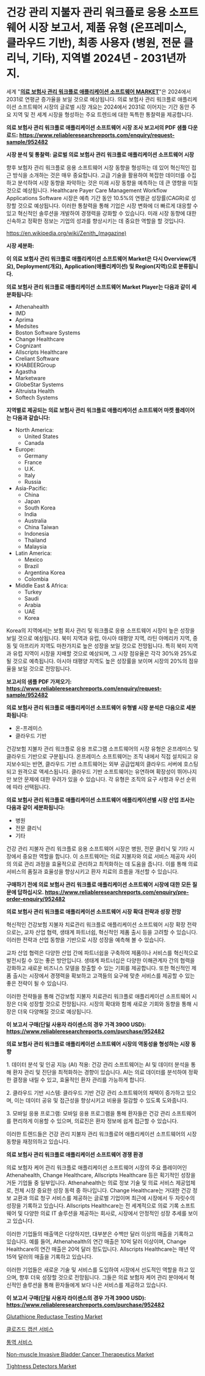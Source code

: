 <p><h1>건강 관리 지불자 관리 워크플로 응용 소프트웨어 시장 보고서, 제품 유형 (온프레미스, 클라우드 기반), 최종 사용자 (병원, 전문 클리닉, 기타), 지역별 2024년 - 2031년까지.</h1></p><p>세계 "<strong><a href="https://www.reliableresearchreports.com/healthcare-payer-care-management-workflow-applications-software-r952482">의료 보험사 관리 워크플로 애플리케이션 소프트웨어 MARKET</a></strong>"은 2024에서 2031로 연평균 증가율을 보일 것으로 예상됩니다. 의료 보험사 관리 워크플로 애플리케이션 소프트웨어 시장의 글로벌 시장 개요는 2024에서 2031로 이어지는 기간 동안 주요 지역 및 전 세계 시장을 형성하는 주요 트렌드에 대한 독특한 통찰력을 제공합니다.</p>
<p><strong>의료 보험사 관리 워크플로 애플리케이션 소프트웨어 시장 조사 보고서의 PDF 샘플 다운로드: <a href="https://www.reliableresearchreports.com/enquiry/request-sample/952482">https://www.reliableresearchreports.com/enquiry/request-sample/952482</a></strong></p>
<p><strong>시장 분석 및 통찰력: 글로벌 의료 보험사 관리 워크플로 애플리케이션 소프트웨어 시장</strong></p>
<p><p>향후 보험자 관리 워크플로 응용 소프트웨어 시장 동향을 형성하는 데 있어 혁신적인 접근 방식을 소개하는 것은 매우 중요합니다. 고급 기술을 활용하여 복잡한 데이터를 수집하고 분석하여 시장 동향을 파악하는 것은 미래 시장 동향을 예측하는 데 큰 영향을 미칠 것으로 예상됩니다. Healthcare Payer Care Management Workflow Applications Software 시장은 예측 기간 동안 10.5%의 연평균 성장률(CAGR)로 성장할 것으로 예상됩니다. 이러한 통찰력을 통해 기업은 시장 변화에 더 빠르게 대응할 수 있고 혁신적인 솔루션을 개발하여 경쟁력을 강화할 수 있습니다. 미래 시장 동향에 대한 신속하고 정확한 정보는 기업의 성과를 향상시키는 데 중요한 역할을 할 것입니다.</p></p>
<p><a href="%7CAUTHORITHY_DOMAIN_URL%7C">https://en.wikipedia.org/wiki/Zenith_(magazine)</a></p>
<p><strong>시장 세분화:</strong></p>
<p><strong>이 의료 보험사 관리 워크플로 애플리케이션 소프트웨어 Market은 다시 Overview(개요), Deployment(개요), Application(애플리케이션) 및 Region(지역)으로 분류됩니다.</strong></p>
<p><strong>의료 보험사 관리 워크플로 애플리케이션 소프트웨어 Market Player는 다음과 같이 세분화됩니다:</strong></p>
<p><ul><li>Athenahealth</li><li>IMD</li><li>Aprima</li><li>Medsites</li><li>Boston Software Systems</li><li>Change Healthcare</li><li>Cognizant</li><li>Allscripts Healthcare</li><li>Creliant Software</li><li>KHABEERGroup</li><li>Agastha</li><li>Marketware</li><li>GlobeStar Systems</li><li>Altruista Health</li><li>Softech Systems</li></ul></p>
<p><strong>지역별로 제공되는 의료 보험사 관리 워크플로 애플리케이션 소프트웨어 마켓 플레이어는 다음과 같습니다:</strong></p>
<p><ul>
    <li>
        North America:
        <ul>
            <li>United States</li>
            <li>Canada</li>
        </ul>
    </li>
    <li>
        Europe:
        <ul>
            <li>Germany</li>
            <li>France</li>
            <li>U.K.</li>
            <li>Italy</li>
            <li>Russia</li>
        </ul>
    </li>
    <li>
        Asia-Pacific:
        <ul>
            <li>China</li>
            <li>Japan</li>
            <li>South Korea</li>
            <li>India</li>
            <li>Australia</li>
            <li>China Taiwan</li>
            <li>Indonesia</li>
            <li>Thailand</li>
            <li>Malaysia</li>
        </ul>
    </li>
    <li>
        Latin America:
        <ul>
            <li>Mexico</li>
            <li>Brazil</li>
            <li>Argentina Korea</li>
            <li>Colombia</li>
        </ul>
    </li>
    <li>
        Middle East & Africa:
        <ul>
            <li>Turkey</li>
            <li>Saudi</li>
            <li>Arabia</li>
            <li>UAE</li>
            <li>Korea</li>
        </ul>
    </li>
    </ul></p>
<p><p>Korea의 지역에서는 보험 회사 관리 및 워크플로 응용 소프트웨어 시장이 높은 성장을 보일 것으로 예상됩니다. 북미 지역과 유럽, 아시아 태평양 지역, 라틴 아메리카 지역, 중동 및 아프리카 지역도 마찬가지로 높은 성장을 보일 것으로 전망됩니다. 특히 북미 지역과 유럽 지역이 시장을 지배할 것으로 예상되며, 그 시장 점유율은 각각 30%와 25%로 될 것으로 예측됩니다. 아시아 태평양 지역도 높은 성장률을 보이며 시장의 20%의 점유율을 보일 것으로 전망됩니다.</p></p>
<p><strong>보고서의 샘플 PDF 가져오기: <a href="https://www.reliableresearchreports.com/enquiry/request-sample/952482">https://www.reliableresearchreports.com/enquiry/request-sample/952482</a></strong></p>
<p><strong>의료 보험사 관리 워크플로 애플리케이션 소프트웨어 유형별 시장 분석은 다음으로 세분화됩니다:</strong></p>
<p><ul><li>온-프레미스</li><li>클라우드 기반</li></ul></p>
<p><p>건강보험 지불자 관리 워크플로 응용 프로그램 소프트웨어의 시장 유형은 온프레미스 및 클라우드 기반으로 구분됩니다. 온프레미스 소프트웨어는 조직 내에서 직접 설치되고 유지보수되는 반면, 클라우드 기반 소프트웨어는 외부 공급업체의 클라우드 서버에 호스팅되고 원격으로 액세스됩니다. 클라우드 기반 소프트웨어는 유연하며 확장성이 뛰어나지만 보안 문제에 대한 우려가 있을 수 있습니다. 각 유형은 조직의 요구 사항과 우선 순위에 따라 선택됩니다.</p></p>
<p><strong>의료 보험사 관리 워크플로 애플리케이션 소프트웨어 애플리케이션별 시장 산업 조사는 다음과 같이 세분화됩니다:</strong></p>
<p><ul><li>병원</li><li>전문 클리닉</li><li>기타</li></ul></p>
<p><p>건강 관리 지불자 관리 워크플로 응용 소프트웨어 시장은 병원, 전문 클리닉 및 기타 시장에서 중요한 역할을 합니다. 이 소프트웨어는 의료 지불자와 의료 서비스 제공자 사이의 의료 관리 과정을 효율적으로 관리하고 최적화하는 데 도움을 줍니다. 이를 통해 의료 서비스의 품질과 효율성을 향상시키고 환자 치료의 흐름을 개선할 수 있습니다.</p></p>
<p><strong>구매하기 전에 의료 보험사 관리 워크플로 애플리케이션 소프트웨어 시장에 대한 모든 질문에 답하십시오. <a href="https://www.reliableresearchreports.com/enquiry/pre-order-enquiry/952482">https://www.reliableresearchreports.com/enquiry/pre-order-enquiry/952482</a></strong></p>
<p><strong>의료 보험사 관리 워크플로 애플리케이션 소프트웨어 시장 확대 전략과 성장 전망</strong></p>
<p><p>혁신적인 건강보험 지불자 치료관리 워크플로 애플리케이션 소프트웨어 시장 확장 전략으로는, 교차 산업 협력, 생태계 파트너쉽, 혁신적인 제품 출시 등을 고려할 수 있습니다. 이러한 전략과 산업 동향을 기반으로 시장 성장을 예측해 볼 수 있습니다. </p><p>교차 산업 협력은 다양한 산업 간에 파트너쉽을 구축하여 제품이나 서비스를 혁신적으로 발전시킬 수 있는 좋은 방안입니다. 생태계 파트너십은 다양한 이해관계자 간의 협력을 강화하고 새로운 비즈니스 모델을 창출할 수 있는 기회를 제공합니다. 또한 혁신적인 제품 출시는 시장에서 경쟁력을 확보하고 고객들의 요구에 맞춘 서비스를 제공할 수 있는 좋은 전략이 될 수 있습니다.</p><p>이러한 전략들을 통해 건강보험 지불자 치료관리 워크플로 애플리케이션 소프트웨어 시장은 더욱 성장할 것으로 전망됩니다. 시장의 확대와 함께 새로운 기회와 동향을 통해 시장은 더욱 다양해질 것으로 예상됩니다.</p></p>
<p><strong>이 보고서 구매(단일 사용자 라이센스의 경우 가격 3900 USD): <a href="https://www.reliableresearchreports.com/purchase/952482">https://www.reliableresearchreports.com/purchase/952482</a></strong></p>
<p><strong>의료 보험사 관리 워크플로 애플리케이션 소프트웨어 시장의 역동성을 형성하는 시장 동향</strong></p>
<p><p>1. 데이터 분석 및 인공 지능 (AI) 적용: 건강 관리 소프트웨어는 AI 및 데이터 분석을 통해 환자 관리 및 진단을 최적화하는 경향이 있습니다. AI는 의료 데이터를 분석하여 정확한 결정을 내릴 수 있고, 효율적인 환자 관리를 가능하게 합니다.</p><p>2. 클라우드 기반 시스템: 클라우드 기반 건강 관리 소프트웨어의 채택이 증가하고 있으며, 이는 데이터 공유 및 접근성을 향상시키고 비용을 절감할 수 있도록 도와줍니다.</p><p>3. 모바일 응용 프로그램: 모바일 응용 프로그램을 통해 환자들은 건강 관리 소프트웨어를 편리하게 이용할 수 있으며, 의료진은 환자 정보에 쉽게 접근할 수 있습니다.</p><p>이러한 트렌드들은 건강 관리 지불자 관리 워크플로어 애플리케이션 소프트웨어의 시장 동향을 재정의하고 있습니다.</p></p>
<p><strong>의료 보험사 관리 워크플로 애플리케이션 소프트웨어 경쟁 환경</strong></p>
<p><p>의료 보험자 케어 관리 워크플로 애플리케이션 소프트웨어 시장의 주요 플레이어인 Athenahealth, Change Healthcare, Allscripts Healthcare 등은 획기적인 성장을 거둔 기업들 중 일부입니다. Athenahealth는 의료 정보 기술 및 의료 서비스 제공업체로, 전체 시장 중요한 성장 동력 중 하나입니다. Change Healthcare는 거대한 건강 정보 교환과 의료 청구 서비스를 제공하는 글로벌 기업이며 최근에 시장에서 두 자릿수의 성장을 기록하고 있습니다. Allscripts Healthcare는 전 세계적으로 의료 기록 소프트웨어 및 다양한 의료 IT 솔루션을 제공하는 회사로, 시장에서 안정적인 성장 추세를 보이고 있습니다. </p><p>이러한 기업들의 매출액은 다양하지만, 대부분은 수백만 달러 이상의 매출을 기록하고 있습니다. 예를 들어, Athenahealth의 연간 매출은 10억 달러 이상이며, Change Healthcare의 연간 매출은 20억 달러 정도입니다. Allscripts Healthcare는 매년 약 15억 달러의 매출을 기록하고 있습니다.</p><p>이러한 기업들은 새로운 기술 및 서비스를 도입하여 시장에서 선도적인 역할을 하고 있으며, 향후 더욱 성장할 것으로 전망됩니다. 그들은 의료 보험자 케어 관리 분야에서 혁신적인 솔루션을 통해 환자들에게 보다 나은 서비스를 제공하고 있습니다.</p></p>
<p><strong>이 보고서 구매(단일 사용자 라이센스의 경우 가격 3900 USD): <a href="https://www.reliableresearchreports.com/purchase/952482">https://www.reliableresearchreports.com/purchase/952482</a></strong></p>
<p><p><a href="https://issuu.com/reportprime-2/docs/glutathione-reductase-testing-market-size-2030.ppt">Glutathione Reductase Testing Market</a></p><p><a href="https://github.com/LuckeyCorbin/Market-Research-Report-List-2/blob/main/483967771941.md">클로즈드 캡션 서비스</a></p><p><a href="https://github.com/shampaakter36/Market-Research-Report-List-2/blob/main/638521971940.md">통역 서비스</a></p><p><a href="https://issuu.com/reportprime-2/docs/non-muscle-invasive-bladder-cancer-therapeutics-ma">Non-muscle Invasive Bladder Cancer Therapeutics Market</a></p><p><a href="https://github.com/sifatuddin25/Market-Research-Report-List-2/blob/main/tightness-detectors-market.md">Tightness Detectors Market</a></p></p>